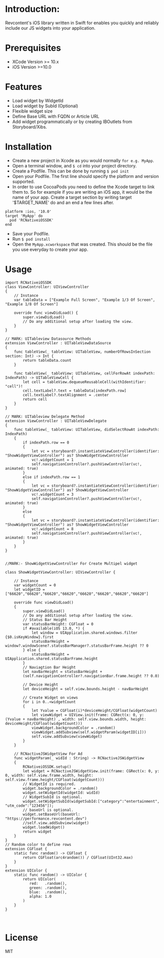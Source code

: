 # Introduction:
Revcontent's iOS library written in Swift for enables you quickly and reliably include our JS widgets into your application.

# Prerequisites
- XCode Version >= 10.x
- iOS Version >=10.0

# Features
- Load widget by WidgetId
- Load widget by SubId (Optional)
- Flexible widget size
- Define Base URL with FQDN or Article URL
- Add widget programmatically or by creating IBOutlets from Storyboard/Xibs.
# Installation
- Create a new project in Xcode as you would normally `for e.g. MyApp`.
- Open a terminal window, and `$ cd` into your project directory.
- Create a Podfile. This can be done by running `$ pod init`
- Open your Podfile. The first line should specify the platform and version supported.
- In order to use CocoaPods you need to define the Xcode target to link them to. So for example if you are writing an iOS app, it would be the name of your app. Create a target section by writing target '$TARGET_NAME' do and an end a few lines after.
```
platform :ios, '10.0'
target 'MyApp' do
  pod 'RCNativeiOSSDK'
end
```
- Save your Podfile.
- Run `$ pod install`
- Open the `MyApp.xcworkspace` that was created. This should be the file you use everyday to create your app.
# Usage
```
import RCNativeiOSSDK
class ViewController: UIViewController
{
    // Instance
    var tableData = ["Example Full Screen", "Example 1/3 Of Screen", "Example 1/8 Of Screen"]
    
    override func viewDidLoad() {
        super.viewDidLoad()
        // Do any additional setup after loading the view.
    }
}

// MARK: UITableview Datasource Methods
extension ViewController : UITableViewDataSource
{
    func tableView(_ tableView: UITableView, numberOfRowsInSection section: Int) -> Int {
        return tableData.count
    }
    
    func tableView(_ tableView: UITableView, cellForRowAt indexPath: IndexPath) -> UITableViewCell {
        let cell = tableView.dequeueReusableCell(withIdentifier: "cell")!
        cell.textLabel?.text = tableData[indexPath.row]
        cell.textLabel?.textAlignment = .center
        return cell
    }
}

// MARK: UITableview Delegate Method
extension ViewController : UITableViewDelegate
{
    func tableView(_ tableView: UITableView, didSelectRowAt indexPath: IndexPath)
    {
        if indexPath.row == 0
        {
            let vc = storyboard?.instantiateViewController(identifier: "ShowWidgetViewController") as? ShowWidgetViewController
            vc!.widgetCount = 1
            self.navigationController?.pushViewController(vc!, animated: true)
        }
        else if indexPath.row == 1
        {
            let vc = storyboard?.instantiateViewController(identifier: "ShowWidgetViewController") as? ShowWidgetViewController
            vc!.widgetCount = 3
            self.navigationController?.pushViewController(vc!, animated: true)
        }
        else
        {
            let vc = storyboard?.instantiateViewController(identifier: "ShowWidgetViewController") as? ShowWidgetViewController
            vc!.widgetCount = 8
            self.navigationController?.pushViewController(vc!, animated: true)
        }
    }
}


//MARK:- ShowWidgetViewController For Create Multipel widget

class ShowWidgetViewController: UIViewController {

    // Instance
    var widgetCount = 0
    let widgetID = ["66620","66620","66620","66620","66620","66620","66620","66620"]
    
    override func viewDidLoad()
    {
        super.viewDidLoad()
        // Do any additional setup after loading the view.
        // Status Bar Height
        var statusBarHeight: CGFloat = 0
        if #available(iOS 13.0, *) {
            let window = UIApplication.shared.windows.filter {$0.isKeyWindow}.first
            statusBarHeight = window?.windowScene?.statusBarManager?.statusBarFrame.height ?? 0
        } else {
            statusBarHeight = UIApplication.shared.statusBarFrame.height
        }
        // Naviagtion Bar Height
        let navBarHeight = statusBarHeight +
        (self.navigationController?.navigationBar.frame.height ?? 0.0)
        
        // Device Height
        let deviceHeight = self.view.bounds.height - navBarHeight
        
        // Create Widget on views
        for i in 0..<widgetCount
        {
            let Yvalue = CGFloat(i)*deviceHeight/CGFloat(widgetCount)
            let viewWidget = UIView.init(frame: CGRect(x: 0, y: (Yvalue + navBarHeight) , width: self.view.bounds.width, height: deviceHeight/CGFloat(widgetCount)))
            viewWidget.backgroundColor = .random()
            viewWidget.addSubview(self.widgetParam(widgetID[i]))
            self.view.addSubview(viewWidget)
        }
    }
    
    // RCNactiveJSWidgetView For Ad
    func widgetParam(_ widId : String) -> RCNactiveJSWidgetView
    {
        RCNativeiOSSDK.setup()
        let widget = RCNactiveJSWidgetView.init(frame: CGRect(x: 0, y: 0, width: self.view.frame.width, height: self.view.frame.height/CGFloat(widgetCount)))
        // WidgetId is required.
        widget.backgroundColor = .random()
        widget.setWidgetId(widgetId: widId)
        // WidgetSubId is optional.
        widget.setWidgetSubId(widgetSubId:["category":"entertainment", "utm_code":"123456"]);
        // baseUrl is optional.
        widget.setBaseUrl(baseUrl: "https://performance.revcontent.dev")
        //self.view.addSubview(widget)
        widget.loadWidget()
        return widget
    }
}
// Random color to define rows
extension CGFloat {
    static func random() -> CGFloat {
        return CGFloat(arc4random()) / CGFloat(UInt32.max)
    }
}
extension UIColor {
    static func random() -> UIColor {
        return UIColor(
           red:   .random(),
           green: .random(),
           blue:  .random(),
           alpha: 1.0
        )
    }
}



```
# License
MIT


